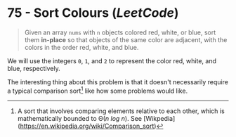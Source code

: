 # 75 - Sort Colours (_LeetCode_)

> Given an array `nums` with `n` objects colored red, white, or blue, sort them
**in-place** so that objects of the same color are adjacent, with the colors in
the order red, white, and blue.

We will use the integers `0`, `1`, and `2` to represent the color red, white,
   and blue, respectively.

The interesting thing about this problem is that it doesn't necessarily
require a typical comparison sort[^1] like how some problems would like.

[^1]: A sort that involves comparing elements relative to each other, which is
mathematically bounded to Θ(_n log n_). See [Wikpedia]
(https://en.wikipedia.org/wiki/Comparison_sort)
